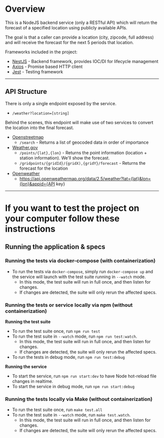 # Overview

This is a NodeJS backend service (only a RESTful API) which will return the forecast of a specified location
using publicly available APIs.

The goal is that a caller can provide a location (city, zipcode, full address) and will
receive the forecast for the next 5 periods that location.

Frameworks included in the project:

- [NestJS](https://nestjs.com/) - Backend framework, provides IOC/DI for lifecycle management
- [Axios](https://axios-http.com/docs/intro) - Promise based HTTP client
- [Jest](https://jestjs.io/) - Testing framework

---

## API Structure

There is only a single endpoint exposed by the service.

- `/weather?location=[string]`

Behind the scenes, this endpoint will make use of two services to convert the location into the final forecast.

- [Openstreetmap](https://nominatim.org/release-docs/develop/api/Search/)
  - `/search` - Returns a list of geocoded data in order of importance
- [Weather.gov](https://www.weather.gov/documentation/services-web-api#/default/zone_list)
  - `/points/{lat},{lon}` - Returns the point information (location + station information). We'll show the forecast.
  - `/gridpoints/{gridId}/{gridX),{gridY}/forecast` - Returns the forecast for the location
- [Openweather](https://openweathermap.org/current)
  - https://api.openweathermap.org/data/2.5/weather?lat={lat}&lon={lon}&appid={API key}

---

# If you want to test the project on your computer follow these instructions

## Running the application & specs

### Running the tests via docker-compose (with containerization)

- To run the tests via `docker-compose`, simply run `docker-compose up` and the service will launch with the test suite running in `--watch` mode.
  - In this mode, the test suite will run in full once, and then listen for changes.
  - If changes are detected, the suite will only rerun the affected specs.

### Running the tests or service locally via npm (without containerization)

**Running the test suite**

- To run the test suite once, run `npm run test`
- To run the test suite in `--watch` mode, run `npm run test:watch`.
  - In this mode, the test suite will run in full once, and then listen for changes.
  - If changes are detected, the suite will only rerun the affected specs.
- To run the tests in debug mode, run `npm run test:debug`

**Running the service**

- To start the service, run `npm run start:dev` to have Node hot-reload file changes in realtime.
- To start the service in debug mode, run `npm run start:debug`

### Running the tests locally via Make (without containerization)

- To run the test suite once, run `make test.all`
- To run the test suite in `--watch` mode, run `make test.watch`.
  - In this mode, the test suite will run in full once, and then listen for changes.
  - If changes are detected, the suite will only rerun the affected specs.
